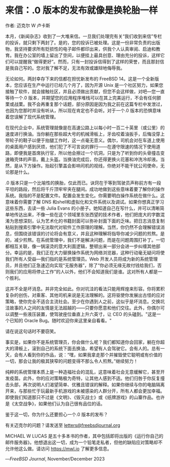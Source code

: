 # 来信：.0 版本的发布就像是换轮胎一样

作者: 迈克尔 W 卢卡斯

本月，《新闻杂志》收到了一大堆来信。一旦我们处理完有关“我们收到来信”专栏的投诉，就只剩下两封了。是的，您的投诉已被处理。这是一份非常负责的出版物，我坚持要求所有贬损性的电子邮件都印出来，供我个人认真审阅、启迪和教育。我在办公室的墙上留出了空间，以便挂上最具创意、理由充分的投诉，这样它们可以提醒我“做得更好”。然而，只有一封投诉信得到了这样的荣誉，而且那封信是我自己写的。您对我了解不足，无法有效或雄辩地侮辱我。

无论如何。两封幸存下来的信都在担忧新发布的 FreeBSD 14。这是一个全新版本，您应该在生产中运行已经几个月了，因为开源 Unix 是一个社区努力，如果您接触了软件，就会接触社区，并且必须做出贡献，但您不会这样做，对吧—您一直等待一个.0 版本，并期望您的应用程序堆栈可以在其上完美运行，不会有任何颤栗或战栗。我不会再重复那个话题，部分原因是因为我之前在这篇专栏中发泄过，也因为您那时并没有听从，所以现在肯定也不会听。对于一个.0 版本的恐惧意味着您误解了现代系统管理。

在现代企业中，系统管理就像是在高速公路上以每小时一百二十英里（或公里）的速度进行换油。当你躺在那些超大号的机械滑板上，牙齿咬着油扳手，后悔没穿上带轮子的鞋子以便于抬腿工作时，这一点毫无意义。偶尔，司机会对在车道上使用的桌面用户感到厌烦，他们犯了不可言说的罪行——在遵守限速的情况下使用道路，即便我是首席执行官，所以他会擦过一个坑洞，只是为了听到你的头骨撞击变速箱壳体的声音。戴上头盔。当换油完成后，你还得更换火花塞和冲洗冷却液。当然，是从下方操作。抬起引擎盖会影响司机的视线，你绝对不能干扰公司使命，无论那是什么。

.0 版本只是一个比喻性的换胎，仅此而已。诀窍在于等到驾驶员声称前方有一段平坦的路段，然后将千斤顶牢牢夹在腿间。成功地做到这些意味着要了解你的操作系统。我指的不是配置文件。配置会发生变化。你需要明白操作系统在做什么。这意味着你需要了解 DNS 和shell和虚拟化和文件系统以及调试。如果你想真正学习这些东西，去读一些 Julia Evans 的小册子。她知道自己在写什么，并可以清晰简单地传达出来，不像一些在这个领域里东张西望的技术作者，他们把庞大的字数混淆为思想深刻，认为艺术化的书籍封面可以弥补封面下面的乏味。把日志消息复制粘贴到搜索引擎中无法取代对软件工作原理的理解。当然，你仍然不会理解错误消息，但围绕该错误的讨论将会有意义，并且这种理解将指导你减少问题的煎熬。是的，减少煎熬。在系统管理中，我们不是解决问题，而是在问题周围打补丁。一切都相互关联，像一锅滚烫的意大利面逻辑，整顿出来一部分会进一步纠缠其他部分。幸运的是，我们正在大力替换操作系统为网络浏览器，这种行动毫无疑问将使我们所有人受益—我们指的是系统管理员。Web 开发人员将成为新的系统管理员，并且他们正急速迈向实现“无服务器”，除了“你必须无缘无故付钱给我们，否则我们的应用将停止工作”的人以外，他们不会知道我们是谁。这对所有人都是一个胜利。

这并不全是坏消息。并非完全如此。你对坑洼的看法只能用辉煌来形容。你将累积复杂的创伤，对乘客、其他司机来说是无法理解的。这将驱使你发展出古怪的应对策略，使你完全不适合主流社会。至少在你遇到人之前，这似乎是坏消息。交换坑洼故事的人之间的友情是无法超越的——只要你愿意和他们交往。此外，你偶尔可以调整一些液压装置，使驾驶座位垂直上升六英寸，让 CEO 的头磕到。"这是一个已知的 Oracle Bug。随时欢迎你来这里亲自看看。"

请在说这句话时不要窃笑。

事实是，如果你不是系统管理员，你会做什么呢？我们都知道你会回家，躺在你超大的滑板上，滚到自己的系统下面去换油，希望有人会驾驶它。会有人的。总有一天，会有人看到你的作品，说：“嘿，如果我拿走那个并摧毁使它聪明或有价值的一切，那会让我的极其狭窄的问题变得不那么令人煎熬。”继续努力！

纯粹的系统管理本质上是一种造福社会的混乱，这意味着社会无意缓解它，甚至开发疫苗。此外，你的应对策略极为奇特，让其他人感到不适。他们归咎于你反复撞击头部，再次说明人们渴望简单、优雅且错误的解释。如果你继续与你的电脑隔离开来，与那些忙于玩最新手机游戏的未被感染的人群分开，所有人都会更加幸福。即使我们知道那只不过是《文明》、《毁灭战士》或《纸牌游戏》的山寨作品。也许是《太空战争》，如果他们认为自己很有品位的话。

鉴于这一切，你为什么还要担心一个.0 版本的发布？

有关迈克尔的问题？请发送至 letters@freebsdjournal.org

MICHAEL W LUCAS 是五十多本书的作者，其中包括即将出版的《运行你自己的邮件服务器》。他想退出这一切，成为一个铅笔走私者，但他的缺陷应对策略却不允许他这么做。请访问 https://mwl.io 了解更多信息。

—*FreeBSD Journal*, November/December 2023
